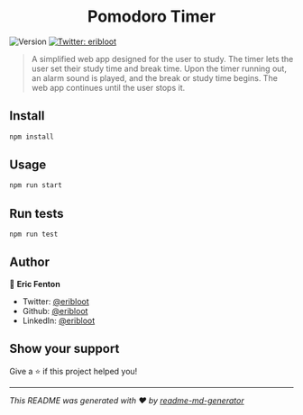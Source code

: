 <h1 align="center"> Pomodoro Timer </h1>
<p>
  <img alt="Version" src="https://img.shields.io/badge/version-0.1.0-blue.svg?cacheSeconds=2592000" />
  <a href="https://twitter.com/eribloot" target="_blank">
    <img alt="Twitter: eribloot" src="https://img.shields.io/twitter/follow/eribloot.svg?style=social" />
  </a>
</p>

> A simplified web app designed for the user to study. The timer lets the user set their study time and break time. Upon the timer running out, an alarm sound is played, and the break or study time begins. The web app continues until the user stops it.

## Install

```sh
npm install
```

## Usage

```sh
npm run start
```

## Run tests

```sh
npm run test
```

## Author

👤 **Eric Fenton**

* Twitter: [@eribloot](https://twitter.com/eribloot)
* Github: [@eribloot](https://github.com/eribloot)
* LinkedIn: [@eribloot](https://linkedin.com/in/eribloot)

## Show your support

Give a ⭐️ if this project helped you!

***
_This README was generated with ❤️ by [readme-md-generator](https://github.com/kefranabg/readme-md-generator)_
